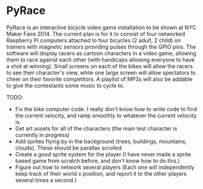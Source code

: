 PyRace
================================
PyRace is an interactive bicycle video game installation to be shown at NYC Maker Faire 2014.  The current plan is for it to consist of four networked Raspberry Pi computers attached to four bicycles (2 adult, 2 child) on trainers with magnetic sensors providing pulses through the GPIO pins.  The software will display racers as cartoon characters in a video game, allowing them to race against each other (with handicaps allowing everyone to have a shot at winning). Small screens on each of the bikes will allow the racers to see their character's view, while one large screen will allow spectators to cheer on their favorite competitors. A playlist of MP3s will also be addable to give the contestants some music to cycle to.

TODO:
* Fix the bike computer code.  I really don't know how to write code to find the current velocity, and ramp smoothly to whatever the current velocity is.
* Get art assets for all of the characters (the main test character is currently in progress)
* Add sprites flying by in the background (trees, buildings, mountains, clouds). These should be parallax scrolled.
* Create a good sprite system for the player (I have never made a sprite based game from scratch before, and don't know how to do this.)
* Figure out how to network several players (Each one will independently keep track of their world x position, and report it to the other players several times a second.)
